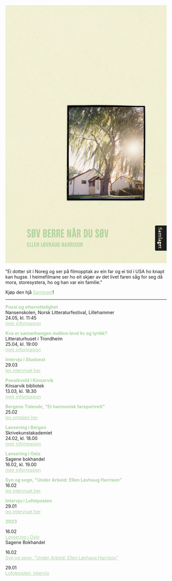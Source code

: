 ![Omslag](docs/assets/Harrison_tilnett.png)

"Ei dotter sit i Noreg og ser på filmopptak av ein far og ei tid i USA ho knapt kan hugse. I heimefilmane ser ho eit skjær av det livet faren såg for seg då mora, storesystera, ho og han var ein familie."
  
Kjøp den hjå <a href="https://samlaget.no/collections/varens-boker-2023/products/sov-berre-nar-du-sov-1" style="color:#a8d3a0;">Samlaget</a>!

---

<b style="color:#a8d3a0;">Poesi og etterrettelighet</b>   
Nansenskolen, Norsk Litteraturfestival, Lillehammer   
24.05, kl. 11:45  
<a href="https://litteraturfestival.no/shows/poesi-og-etterrettelighet/" style="color:#a8d3a0;">meir informasjon</a>    

<b style="color:#a8d3a0;">Kva er samanhengen mellom levd liv og lyrikk?</b>  
Litteraturhuset i Trondheim  
25.04, kl. 19:00  
<a href="https://fb.me/e/VHgzKUDO" style="color:#a8d3a0;">meir informasjon</a>  

<b style="color:#a8d3a0;">Intervju i Studvest</b>   
29.03  
<a href="https://www.studvest.no/uib-student-ellen-har-skrive-bok-om-lengsla-etter-ein-far/" style="color:#a8d3a0;">les intervjuet her</a>  

<b style="color:#a8d3a0;">Poesikveld i Kinsarvik</b>  
Kinsarvik bibliotek   
13.03, kl. 18.30  
<a href="https://fb.me/e/3l3sRTlcf" style="color:#a8d3a0;">meir informasjon</a>  

<b style="color:#a8d3a0;">Bergens Tidende, "Et harmonisk farsportrett"</b>   
25.02  
<a href="https://www.bt.no/kultur/i/4oW7J6/et-harmonisk-farsportrett" style="color:#a8d3a0;">les omtalen her</a>  

<b style="color:#a8d3a0;">Lansering i Bergen</b>  
Skrivekunstakademiet    
24.02, kl. 18.00  
<a href="https://fb.me/e/7NlwTMhiS" style="color:#a8d3a0;">meir informasjon</a>  

<b style="color:#a8d3a0;">Lansering i Oslo</b>   
Sagene bokhandel   
16.02, kl. 19.00   
<a href="https://fb.me/e/3mRjyNnb7" style="color:#a8d3a0;">meir informasjon</a>  

<b style="color:#a8d3a0;">Syn og segn, "Under Arbeid: Ellen Løvhaug Harrison"</b>   
16.02  
<a href="https://www.synogsegn.no/2023/under-arbeid-ellen-lovhaug-harrison/" style="color:#a8d3a0;">les intervjuet her</a>    

<b style="color:#a8d3a0;">Intervju i Lofotposten</b>   
29.01  
<a href="https://www.lofotposten.no/en-liten-ting-lareren-gjorde-satte-sine-spor-fy-flate-syns-han-det-var-sa-bra/f/5-29-890679" style="color:#a8d3a0;">les intervjuet her</a>    


<b style="color:#a8d3a0;">2023</b> 

16.02  
<a href="https://fb.me/e/3mRjyNnb7" style="color:#a8d3a0;">Lansering i Oslo</a>  
Sagene Bokhandel  

16.02  
<a href="https://www.synogsegn.no/2023/under-arbeid-ellen-lovhaug-harrison/" style="color:#a8d3a0;">Syn og segn, "Under Arbeid: Ellen Løvhaug Harrison"</a>   
  
29.01  
<a href="https://www.lofotposten.no/en-liten-ting-lareren-gjorde-satte-sine-spor-fy-flate-syns-han-det-var-sa-bra/f/5-29-890679" style="color:#a8d3a0;">Lofotposten, Intervju</a>  
